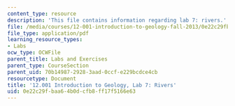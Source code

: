 ```yaml
---
content_type: resource
description: 'This file contains information regarding lab 7: rivers.'
file: /media/courses/12-001-introduction-to-geology-fall-2013/0e22c29fbaa64b0dcfb8ff17f5166e63_MIT12_001F13_Lab7-Riv-Instr.pdf
file_type: application/pdf
learning_resource_types:
- Labs
ocw_type: OCWFile
parent_title: Labs and Exercises
parent_type: CourseSection
parent_uid: 70b14987-2928-3aad-0ccf-e229bcdce4cb
resourcetype: Document
title: '12.001 Introduction to Geology, Lab 7: Rivers'
uid: 0e22c29f-baa6-4b0d-cfb8-ff17f5166e63
---
```

